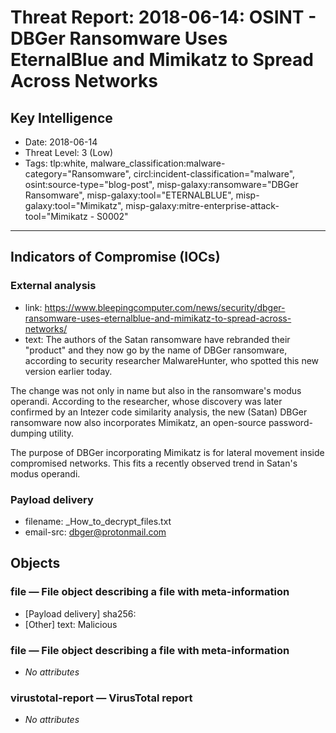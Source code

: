 # Threat Report: 2018-06-14: OSINT - DBGer Ransomware Uses EternalBlue and Mimikatz to Spread Across Networks


## Key Intelligence
* Date: 2018-06-14
* Threat Level: 3 (Low)
* Tags: tlp:white, malware_classification:malware-category="Ransomware", circl:incident-classification="malware", osint:source-type="blog-post", misp-galaxy:ransomware="DBGer Ransomware", misp-galaxy:tool="ETERNALBLUE", misp-galaxy:tool="Mimikatz", misp-galaxy:mitre-enterprise-attack-tool="Mimikatz - S0002"

---

## Indicators of Compromise (IOCs)
### External analysis
* link: https://www.bleepingcomputer.com/news/security/dbger-ransomware-uses-eternalblue-and-mimikatz-to-spread-across-networks/
* text: The authors of the Satan ransomware have rebranded their "product" and they now go by the name of DBGer ransomware, according to security researcher MalwareHunter, who spotted this new version earlier today.

The change was not only in name but also in the ransomware's modus operandi. According to the researcher, whose discovery was later confirmed by an Intezer code similarity analysis, the new (Satan) DBGer ransomware now also incorporates Mimikatz, an open-source password-dumping utility.

The purpose of DBGer incorporating Mimikatz is for lateral movement inside compromised networks. This fits a recently observed trend in Satan's modus operandi.

### Payload delivery
* filename: _How_to_decrypt_files.txt
* email-src: dbger@protonmail.com

## Objects
### file — File object describing a file with meta-information
* [Payload delivery] sha256: <sha256>
* [Other] text: Malicious

### file — File object describing a file with meta-information
* _No attributes_

### virustotal-report — VirusTotal report
* _No attributes_
